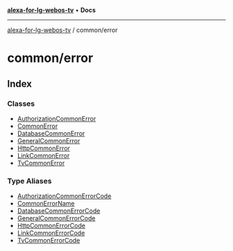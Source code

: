 [**alexa-for-lg-webos-tv**](../../README.md) • **Docs**

***

[alexa-for-lg-webos-tv](../../modules.md) / common/error

# common/error

## Index

### Classes

- [AuthorizationCommonError](classes/AuthorizationCommonError.md)
- [CommonError](classes/CommonError.md)
- [DatabaseCommonError](classes/DatabaseCommonError.md)
- [GeneralCommonError](classes/GeneralCommonError.md)
- [HttpCommonError](classes/HttpCommonError.md)
- [LinkCommonError](classes/LinkCommonError.md)
- [TvCommonError](classes/TvCommonError.md)

### Type Aliases

- [AuthorizationCommonErrorCode](type-aliases/AuthorizationCommonErrorCode.md)
- [CommonErrorName](type-aliases/CommonErrorName.md)
- [DatabaseCommonErrorCode](type-aliases/DatabaseCommonErrorCode.md)
- [GeneralCommonErrorCode](type-aliases/GeneralCommonErrorCode.md)
- [HttpCommonErrorCode](type-aliases/HttpCommonErrorCode.md)
- [LinkCommonErrorCode](type-aliases/LinkCommonErrorCode.md)
- [TvCommonErrorCode](type-aliases/TvCommonErrorCode.md)
